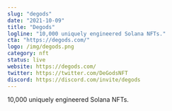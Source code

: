 ```yaml
---
slug: "degods"
date: "2021-10-09"
title: "Degods"
logline: "10,000 uniquely engineered Solana NFTs."
cta: "https://degods.com/"
logo: /img/degods.png
category: nft
status: live
website: https://degods.com/
twitter: https://twitter.com/DeGodsNFT
discord: https://discord.com/invite/degods
---
```


10,000 uniquely engineered Solana NFTs.